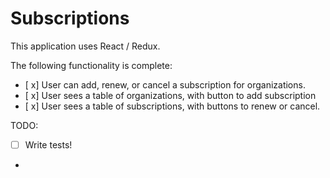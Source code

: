 # Subscriptions

This application uses React / Redux.

The following functionality is complete:

- [ x] User can add, renew, or cancel a subscription for organizations.
- [ x] User sees a table of organizations, with button to add subscription
- [ x] User sees a table of subscriptions, with buttons to renew or cancel.

TODO:

- [  ] Write tests!
- 



<!-- Look at more components test for Enzyme, jest.fn()? -->
<!-- UX, single table? -->

